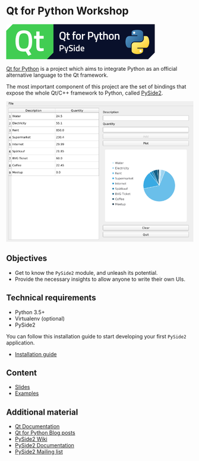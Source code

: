 # Qt for Python Workshop

![PySide2 logo](slides/img/pysidelogo.png)

[Qt for Python](https://www.qt.io/qt-for-python) is a project which aims to
integrate Python as an official alternative language to the Qt framework.

The most important component of this project are the set of bindings that
expose the whole Qt/C++ framework to Python,
called [PySide2](https://pyside.org).

![Screenshot](tutorial/application.png "Application screenshot")

## Objectives

* Get to know the `PySide2` module, and unleash its potential.
* Provide the necessary insights to allow anyone to write their own UIs.

## Technical requirements

* Python 3.5+
* Virtualenv (optional)
* PySide2

You can follow this installation guide to start developing
your first `PySide2` application.

* [Installation guide](installation.md)

## Content

* [Slides](https://maureira.xyz/qtforpython_workshop)
* [Examples](examples/)

## Additional material

* [Qt Documentation](https://doc.qt.io)
* [Qt for Python Blog posts](https://blog.qt.io/blog/category/qt-for-python/)
* [PySide2 Wiki](https://pyside.org)
* [PySide2 Documentation](https://doc.qt.io/qtforpython)
* [PySide2 Mailing list](https://lists.qt-project.org/mailman/listinfo/pyside)
